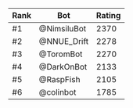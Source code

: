 Rank|Bot|Rating
---|---|---
#1|@NimsiluBot|2370
#2|@NNUE_Drift|2278
#3|@ToromBot|2270
#4|@DarkOnBot|2133
#5|@RaspFish|2105
#6|@colinbot|1785
